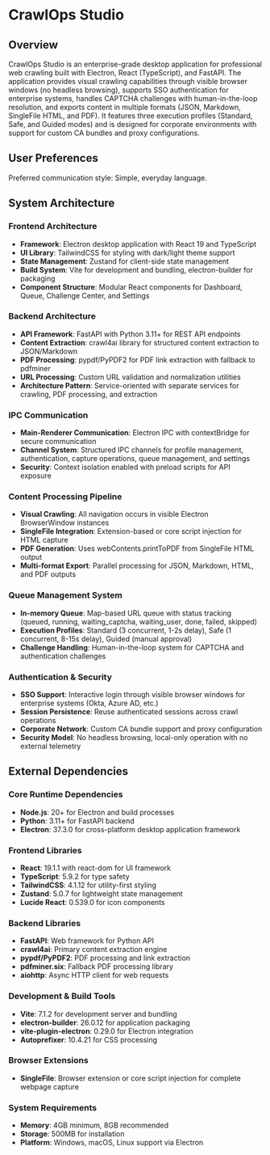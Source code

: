 # CrawlOps Studio

## Overview

CrawlOps Studio is an enterprise-grade desktop application for professional web crawling built with Electron, React (TypeScript), and FastAPI. The application provides visual crawling capabilities through visible browser windows (no headless browsing), supports SSO authentication for enterprise systems, handles CAPTCHA challenges with human-in-the-loop resolution, and exports content in multiple formats (JSON, Markdown, SingleFile HTML, and PDF). It features three execution profiles (Standard, Safe, and Guided modes) and is designed for corporate environments with support for custom CA bundles and proxy configurations.

## User Preferences

Preferred communication style: Simple, everyday language.

## System Architecture

### Frontend Architecture
- **Framework**: Electron desktop application with React 19 and TypeScript
- **UI Library**: TailwindCSS for styling with dark/light theme support
- **State Management**: Zustand for client-side state management
- **Build System**: Vite for development and bundling, electron-builder for packaging
- **Component Structure**: Modular React components for Dashboard, Queue, Challenge Center, and Settings

### Backend Architecture
- **API Framework**: FastAPI with Python 3.11+ for REST API endpoints
- **Content Extraction**: crawl4ai library for structured content extraction to JSON/Markdown
- **PDF Processing**: pypdf/PyPDF2 for PDF link extraction with fallback to pdfminer
- **URL Processing**: Custom URL validation and normalization utilities
- **Architecture Pattern**: Service-oriented with separate services for crawling, PDF processing, and extraction

### IPC Communication
- **Main-Renderer Communication**: Electron IPC with contextBridge for secure communication
- **Channel System**: Structured IPC channels for profile management, authentication, capture operations, queue management, and settings
- **Security**: Context isolation enabled with preload scripts for API exposure

### Content Processing Pipeline
- **Visual Crawling**: All navigation occurs in visible Electron BrowserWindow instances
- **SingleFile Integration**: Extension-based or core script injection for HTML capture
- **PDF Generation**: Uses webContents.printToPDF from SingleFile HTML output
- **Multi-format Export**: Parallel processing for JSON, Markdown, HTML, and PDF outputs

### Queue Management System
- **In-memory Queue**: Map-based URL queue with status tracking (queued, running, waiting_captcha, waiting_user, done, failed, skipped)
- **Execution Profiles**: Standard (3 concurrent, 1-2s delay), Safe (1 concurrent, 8-15s delay), Guided (manual approval)
- **Challenge Handling**: Human-in-the-loop system for CAPTCHA and authentication challenges

### Authentication & Security
- **SSO Support**: Interactive login through visible browser windows for enterprise systems (Okta, Azure AD, etc.)
- **Session Persistence**: Reuse authenticated sessions across crawl operations
- **Corporate Network**: Custom CA bundle support and proxy configuration
- **Security Model**: No headless browsing, local-only operation with no external telemetry

## External Dependencies

### Core Runtime Dependencies
- **Node.js**: 20+ for Electron and build processes
- **Python**: 3.11+ for FastAPI backend
- **Electron**: 37.3.0 for cross-platform desktop application framework

### Frontend Libraries
- **React**: 19.1.1 with react-dom for UI framework
- **TypeScript**: 5.9.2 for type safety
- **TailwindCSS**: 4.1.12 for utility-first styling
- **Zustand**: 5.0.7 for lightweight state management
- **Lucide React**: 0.539.0 for icon components

### Backend Libraries
- **FastAPI**: Web framework for Python API
- **crawl4ai**: Primary content extraction engine
- **pypdf/PyPDF2**: PDF processing and link extraction
- **pdfminer.six**: Fallback PDF processing library
- **aiohttp**: Async HTTP client for web requests

### Development & Build Tools
- **Vite**: 7.1.2 for development server and bundling
- **electron-builder**: 26.0.12 for application packaging
- **vite-plugin-electron**: 0.29.0 for Electron integration
- **Autoprefixer**: 10.4.21 for CSS processing

### Browser Extensions
- **SingleFile**: Browser extension or core script injection for complete webpage capture

### System Requirements
- **Memory**: 4GB minimum, 8GB recommended
- **Storage**: 500MB for installation
- **Platform**: Windows, macOS, Linux support via Electron